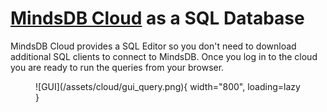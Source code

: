 # [MindsDB Cloud](https://cloud.mindsdb.com/login) as a SQL Database

MindsDB Cloud provides a SQL Editor so you don't need to download additional SQL clients to connect to MindsDB. Once you log in to the cloud you are ready to run the queries from your browser.

<figure markdown> 
    ![GUI](/assets/cloud/gui_query.png){ width="800", loading=lazy  }
    <figcaption></figcaption>
</figure>
